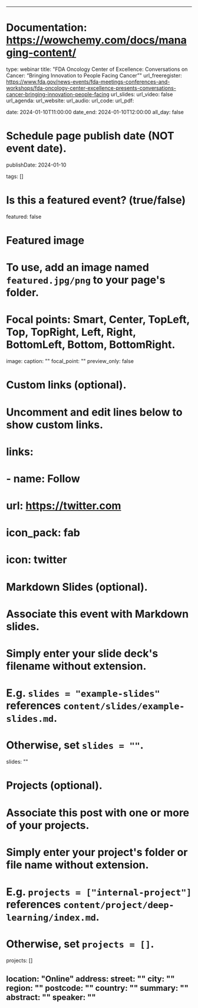
---
# Documentation: https://wowchemy.com/docs/managing-content/
type: webinar
title: "FDA Oncology Center of Excellence: Conversations on Cancer: “Bringing Innovation to People Facing Cancer”"
url_freeregister: https://www.fda.gov/news-events/fda-meetings-conferences-and-workshops/fda-oncology-center-excellence-presents-conversations-cancer-bringing-innovation-people-facing
url_slides: 
url_video: false
url_agenda: 
url_website: 
url_audio: 
url_code: 
url_pdf: 

date: 2024-01-10T11:00:00
date_end: 2024-01-10T12:00:00
all_day: false

# Schedule page publish date (NOT event date).
publishDate: 2024-01-10

tags: []

# Is this a featured event? (true/false)
featured: false

# Featured image
# To use, add an image named `featured.jpg/png` to your page's folder. 
# Focal points: Smart, Center, TopLeft, Top, TopRight, Left, Right, BottomLeft, Bottom, BottomRight.
image:
  caption: ""
  focal_point: ""
  preview_only: false

# Custom links (optional).
#   Uncomment and edit lines below to show custom links.
# links:
# - name: Follow
#   url: https://twitter.com
#   icon_pack: fab
#   icon: twitter

# Markdown Slides (optional).
#   Associate this event with Markdown slides.
#   Simply enter your slide deck's filename without extension.
#   E.g. `slides = "example-slides"` references `content/slides/example-slides.md`.
#   Otherwise, set `slides = ""`.
slides: ""

# Projects (optional).
#   Associate this post with one or more of your projects.
#   Simply enter your project's folder or file name without extension.
#   E.g. `projects = ["internal-project"]` references `content/project/deep-learning/index.md`.
#   Otherwise, set `projects = []`.
projects: []

location: "Online"
address:
  street: ""
  city: ""
  region: ""
  postcode: ""
  country: ""
summary: ""
abstract: ""
speaker: ""
---

<!--more-->
